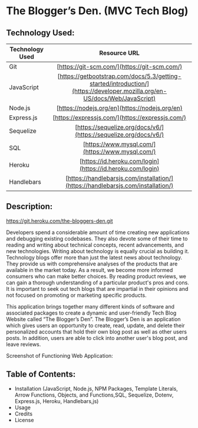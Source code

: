 # The Blogger’s Den. (MVC Tech Blog)


## Technology Used:
| Technology Used         | Resource URL           |
| ------------- |:-------------:|
| Git | [https://git-scm.com/](https://git-scm.com/)     |
| JavaScript  | [https://getbootstrap.com/docs/5.3/getting-started/introduction/](https://developer.mozilla.org/en-US/docs/Web/JavaScript)      |
| Node.js | [https://nodejs.org/en](https://nodejs.org/en)      |
| Express.js | [https://expressjs.com/](https://expressjs.com/)   |
|Sequelize   | [https://sequelize.org/docs/v6/](https://sequelize.org/docs/v6/)      | 
|  SQL   |    [https://www.mysql.com/](https://www.mysql.com/)   |
|  Heroku  | [https://id.heroku.com/login](https://id.heroku.com/login)    |
|  Handlebars   | [https://handlebarsjs.com/installation/](https://handlebarsjs.com/installation/)    |



## Description:
https://git.heroku.com/the-bloggers-den.git

Developers spend a considerable amount of time creating new applications and debugging existing codebases. They also devote some of their time to reading and writing about technical concepts, recent advancements, and new technologies. Writing about technology is equally crucial as building it. Technology blogs offer more than just the latest news about technology. They provide us with comprehensive analyses of the products that are available in the market today. As a result, we become more informed consumers who can make better choices. By reading product reviews, we can gain a thorough understanding of a particular product's pros and cons. It is important to seek out tech blogs that are impartial in their opinions and not focused on promoting or marketing specific products.

This application brings together many different kinds of software and associated packages to create a dynamic and user-friendly Tech Blog Website called “The Blogger’s Den”. The Blogger’s Den is an application which gives users an opportunity to create, read, update, and delete their personalized accounts that hold their own blog post as well as other users posts. In addition, users are able to click into another user's blog post, and leave reviews. 


Screenshot of Functioning Web Application:











## Table of Contents:
* Installation (JavaScript, Node.js, NPM Packages, Template Literals, Arrow Functions, Objects, and Functions,SQL, Sequelize, Dotenv, Express.js, Heroku, Handlebars,js)
* Usage
* Credits
* License
